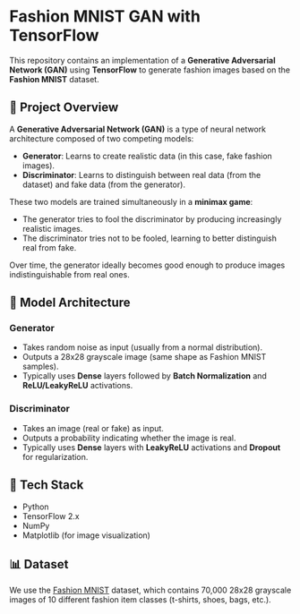 # Fashion MNIST GAN with TensorFlow

This repository contains an implementation of a **Generative Adversarial Network (GAN)** using **TensorFlow** to generate fashion images based on the **Fashion MNIST** dataset.

## 📌 Project Overview

A **Generative Adversarial Network (GAN)** is a type of neural network architecture composed of two competing models:

- **Generator**: Learns to create realistic data (in this case, fake fashion images).
- **Discriminator**: Learns to distinguish between real data (from the dataset) and fake data (from the generator).

These two models are trained simultaneously in a **minimax game**:
- The generator tries to fool the discriminator by producing increasingly realistic images.
- The discriminator tries not to be fooled, learning to better distinguish real from fake.

Over time, the generator ideally becomes good enough to produce images indistinguishable from real ones.

## 🧠 Model Architecture

### Generator
- Takes random noise as input (usually from a normal distribution).
- Outputs a 28x28 grayscale image (same shape as Fashion MNIST samples).
- Typically uses **Dense** layers followed by **Batch Normalization** and **ReLU/LeakyReLU** activations.

### Discriminator
- Takes an image (real or fake) as input.
- Outputs a probability indicating whether the image is real.
- Typically uses **Dense** layers with **LeakyReLU** activations and **Dropout** for regularization.

## 🧰 Tech Stack

- Python
- TensorFlow 2.x
- NumPy
- Matplotlib (for image visualization)

## 📊 Dataset

We use the [Fashion MNIST](https://github.com/zalandoresearch/fashion-mnist) dataset, which contains 70,000 28x28 grayscale images of 10 different fashion item classes (t-shirts, shoes, bags, etc.).
